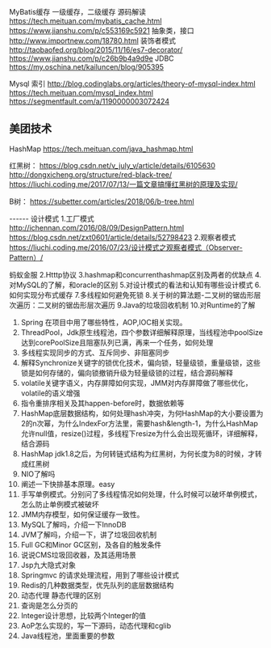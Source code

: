 MyBatis缓存
    一级缓存，二级缓存  源码解读
        https://tech.meituan.com/mybatis_cache.html 
        https://www.jianshu.com/p/c553169c5921
    抽象类，接口
        http://www.importnew.com/18780.html 
    装饰者模式
        http://taobaofed.org/blog/2015/11/16/es7-decorator/
        https://www.jianshu.com/p/c26b9b4a9d9e
    JDBC
        https://my.oschina.net/kailuncen/blog/905395

Mysql 索引
http://blog.codinglabs.org/articles/theory-of-mysql-index.html
https://tech.meituan.com/mysql_index.html
https://segmentfault.com/a/1190000003072424


美团技术
--------------
HashMap     https://tech.meituan.com/java_hashmap.html



红黑树：
https://blog.csdn.net/v_july_v/article/details/6105630
http://dongxicheng.org/structure/red-black-tree/
https://liuchi.coding.me/2017/07/13/一篇文章搞懂红黑树的原理及实现/

B树：
https://subetter.com/articles/2018/06/b-tree.html


------ 设计模式
1.工厂模式  http://ichennan.com/2016/08/09/DesignPattern.html  https://blog.csdn.net/zxt0601/article/details/52798423
2.观察者模式 https://liuchi.coding.me/2016/07/23/设计模式之观察者模式（Observer-Pattern）/



蚂蚁金服
    2.Htttp协议 
    3.hashmap和concurrenthashmap区别及两者的优缺点
    4.对MySQL的了解，和oracle的区别 
    5.对设计模式的看法和认知有哪些设计模式 
    6.如何实现分布式缓存 
    7.多线程如何避免死锁 
    8.关于树的算法题-二叉树的锯齿形层次遍历：二叉树的锯齿形层次遍历 
    9.Java的垃圾回收机制 
    10.对Runtime的了解 

1. Spring 在项目中用了哪些特性，AOP,IOC相关实现。
2. ThreadPool，Jdk原生线程池，四个参数详细解释原理，当线程池中poolSize达到corePoolSize且阻塞队列已满，再来一个任务，如何处理
3. 多线程实现同步的方式、互斥同步、非阻塞同步
4. 解释Synchronize关键字的锁优化技术，偏向锁，轻量级锁，重量级锁，这些锁是如何存储的，偏向锁撤销升级为轻量级锁的过程，结合源码解释
5. volatile关键字语义，内存屏障如何实现，JMM对内存屏障做了哪些优化，volatile的语义增强
6. 指令重排序相关及其happen-before时，数据依赖等
7. HashMap底层数据结构，如何处理hash冲突，为何HashMap的大小要设置为2的n次幂，为什么IndexFor方法里，需要hash&length-1，为什么HashMap允许null值，resize()过程，多线程下resize为什么会出现死循环，详细解释，结合源码
8. HashMap jdk1.8之后，为何转链式结构为红黑树，为何长度为8的时候，才转成红黑树
9. NIO了解吗
10. 阐述一下快排基本原理。easy
11. 手写单例模式。分别问了多线程情况如何处理，什么时候可以破坏单例模式，怎么防止单例模式被破坏
12. JMM内存模型，如何保证缓存一致性。
13. MySQL了解吗，介绍一下InnoDB
14. JVM了解吗，介绍一下，讲了垃圾回收机制
15. Full GC和Minor GC区别，及各自的触发条件
16. 说说CMS垃圾回收器，及其适用场景
17. Jsp九大隐式对象
18. Springmvc 的请求处理流程，用到了哪些设计模式
19. Redis的几种数据类型，优先队列的底层数据结构
20. 动态代理 静态代理的区别
21. 查询是怎么分页的
22. Integer设计思想，比较两个Integer的值
23. AoP怎么实现的，写一下源码，动态代理和cglib
24. Java线程池，里面重要的参数